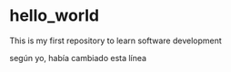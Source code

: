 # hello_world
This is my first repository to learn software development

según yo, había cambiado esta línea
